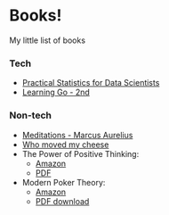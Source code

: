 # Books! 

My little list of books

### Tech
* [Practical Statistics for Data Scientists](https://www.oreilly.com/library/view/practical-statistics-for/9781491952955/)
* [Learning Go - 2nd](https://learning.oreilly.com/library/view/learning-go-2nd/9781098139285/)


### Non-tech

* [Meditations - Marcus Aurelius](https://www.goodreads.com/book/show/30659.Meditations)
* [Who moved my cheese](https://www.goodreads.com/book/show/4894.Who_Moved_My_Cheese_)
* The Power of Positive Thinking:
    * [Amazon](https://www.amazon.com/Power-Positive-Thinking-Norman-Vincent/dp/0743234804)
    * [PDF](https://www.law-of-attraction-haven.com/support-files/the-power-of-positive-thinking.pdf)
* Modern Poker Theory:
    * [Amazon](https://www.amazon.com/Modern-Poker-Theory-unbeatable-principles/dp/1909457892)
    * [PDF download](https://dokumen.pub/modern-poker-theory-building-an-unbeatable-strategy-based-on-gto-principles-1909457892-9781909457898.html)
 
